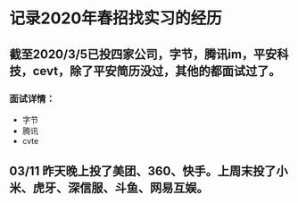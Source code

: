 # 记录2020年春招找实习的经历
## 截至2020/3/5已投四家公司，字节，腾讯im，平安科技，cevt，除了平安简历没过，其他的都面试过了。
### 面试详情： 
* 字节
* 腾讯
* cvte
## 03/11 昨天晚上投了美团、360、快手。上周末投了小米、虎牙、深信服、斗鱼、网易互娱。